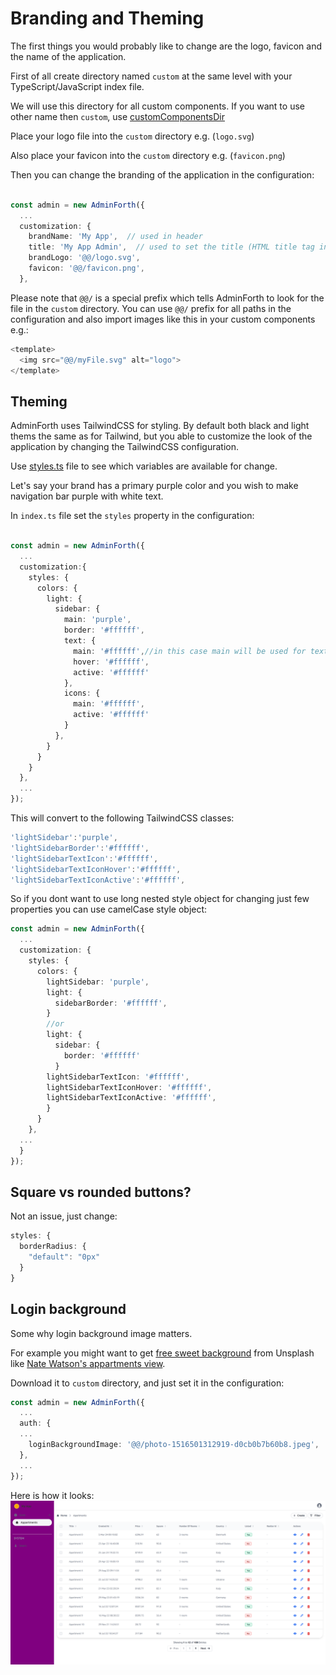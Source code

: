 # Branding and Theming

The first things you would probably like to change are the logo, favicon and the name of the application. 

First of all create directory named `custom` at the same level with your TypeScript/JavaScript index file. 

We will use this directory for all custom components. If you want to use other name then `custom`, use [customComponentsDir](https://adminforth.dev/docs/api/types/AdminForthConfig/type-aliases/AdminForthConfig#customizationcustomcomponentsdir)

Place your logo file into the `custom` directory e.g. (`logo.svg`)

Also place your favicon into the `custom` directory e.g. (`favicon.png`)

Then you can change the branding of the application in the configuration:

```ts

const admin = new AdminForth({
  ...
  customization: {
    brandName: 'My App',  // used in header
    title: 'My App Admin',  // used to set the title (HTML title tag in your pages)
    brandLogo: '@@/logo.svg',
    favicon: '@@/favicon.png',
  },
```

Please note that `@@/` is a special prefix which tells AdminForth to look for the file in the `custom` directory. 
You can use `@@/` prefix for all paths in the configuration and also import images like this in your custom components e.g.:

```ts
<template>
  <img src="@@/myFile.svg" alt="logo">
</template>
```

## Theming

AdminForth uses TailwindCSS for styling. By default both black and light thems the same as for Tailwind, but you able to customize the look of the application by changing the TailwindCSS configuration.

Use [styles.ts](https://github.com/devforth/adminforth/blob/main/adminforth/modules/styles.ts) file to see which variables are available for change.

Let's say your brand has a primary purple color and you wish to make navigation bar purple with white text.

In `index.ts` file set the `styles` property in the configuration:

```ts

const admin = new AdminForth({
  ...
  customization:{
    styles: {
      colors: {
        light: {
          sidebar: {
            main: 'purple',
            border: '#ffffff',
            text: {
              main: '#ffffff',//in this case main will be used for text color
              hover: '#ffffff',
              active: '#ffffff'
            },
            icons: {
              main: '#ffffff',
              active: '#ffffff'
            }
          },
        }
      }
    }
  },
  ...
});
```

This will convert to the following TailwindCSS classes:

```ts
'lightSidebar':'purple',
'lightSidebarBorder':'#ffffff',
'lightSidebarTextIcon':'#ffffff',
'lightSidebarTextIconHover':'#ffffff',
'lightSidebarTextIconActive':'#ffffff',
```
So if you dont want to use long nested style object for changing just few properties you can use camelCase style object:

```ts
const admin = new AdminForth({
  ...
  customization: {
    styles: {
      colors: {
        lightSidebar: 'purple',
        light: {
          sidebarBorder: '#ffffff',
        }
        //or 
        light: {
          sidebar: {
            border: '#ffffff'
          }
        lightSidebarTextIcon: '#ffffff',
        lightSidebarTextIconHover: '#ffffff',
        lightSidebarTextIconActive: '#ffffff',
        }
      }
    },
  ...
  }
});
```

## Square vs rounded buttons?

Not an issue, just change:

```ts
styles: {
  borderRadius: {
    "default": "0px"
  }
}
```

## Login background

Some why login background image matters.

For example you might want to get [free sweet background](https://unsplash.com/s/photos/secure?license=free) from Unsplash like
[Nate Watson's appartments view](https://images.unsplash.com/photo-1516501312919-d0cb0b7b60b8?q=80&w=3404&auto=format&fit=crop&ixlib=rb-4.0.3&ixid=M3wxMjA3fDB8MHxwaG90by1wYWdlfHx8fGVufDB8fHx8fA%3D%3D).

Download it to `custom` directory, and just set it in the configuration:


```ts
const admin = new AdminForth({
  ...
  auth: {
  ...
    loginBackgroundImage: '@@/photo-1516501312919-d0cb0b7b60b8.jpeg',
  },
  ...
});
```
Here is how it looks:
![alt text](Branding_and_Theming.png)